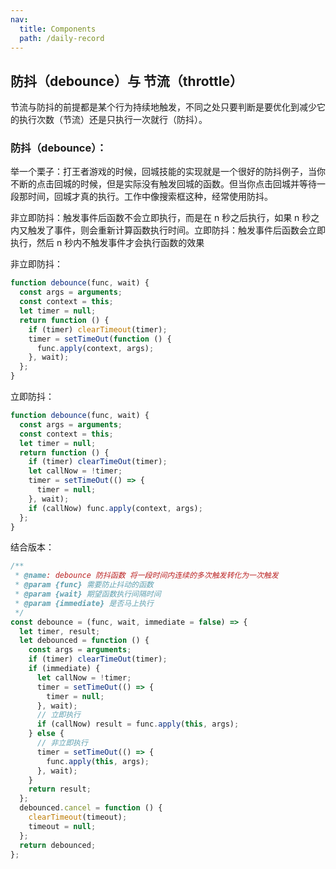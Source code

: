 ```yaml
---
nav:
  title: Components
  path: /daily-record
---
```


## 防抖（debounce）与 节流（throttle）

节流与防抖的前提都是某个行为持续地触发，不同之处只要判断是要优化到减少它的执行次数（节流）还是只执行一次就行（防抖）。

### 防抖（debounce）：

举一个栗子：打王者游戏的时候，回城技能的实现就是一个很好的防抖例子，当你不断的点击回城的时候，但是实际没有触发回城的函数。但当你点击回城并等待一段那时间，回城才真的执行。工作中像搜索框这种，经常使用防抖。

非立即防抖：触发事件后函数不会立即执行，而是在 n 秒之后执行，如果 n 秒之内又触发了事件，则会重新计算函数执行时间。立即防抖：触发事件后函数会立即执行，然后 n 秒内不触发事件才会执行函数的效果

非立即防抖：

```jsx | pure
function debounce(func, wait) {
  const args = arguments;
  const context = this;
  let timer = null;
  return function () {
    if (timer) clearTimeout(timer);
    timer = setTimeOut(function () {
      func.apply(context, args);
    }, wait);
  };
}
```

立即防抖：

```jsx | pure
function debounce(func, wait) {
  const args = arguments;
  const context = this;
  let timer = null;
  return function () {
    if (timer) clearTimeOut(timer);
    let callNow = !timer;
    timer = setTimeOut(() => {
      timer = null;
    }, wait);
    if (callNow) func.apply(context, args);
  };
}
```

结合版本：

```jsx | pure
/**
 * @name: debounce 防抖函数 将一段时间内连续的多次触发转化为一次触发
 * @param {func} 需要防止抖动的函数
 * @param {wait} 期望函数执行间隔时间
 * @param {immediate} 是否马上执行
 */
const debounce = (func, wait, immediate = false) => {
  let timer, result;
  let debounced = function () {
    const args = arguments;
    if (timer) clearTimeOut(timer);
    if (immediate) {
      let callNow = !timer;
      timer = setTimeOut(() => {
        timer = null;
      }, wait);
      // 立即执行
      if (callNow) result = func.apply(this, args);
    } else {
      // 非立即执行
      timer = setTimeOut(() => {
        func.apply(this, args);
      }, wait);
    }
    return result;
  };
  debounced.cancel = function () {
    clearTimeout(timeout);
    timeout = null;
  };
  return debounced;
};
```

